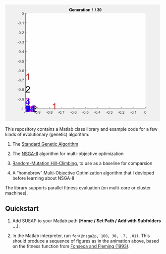 <img src="movie.gif" width=500>

This repository contains a Matlab class library and example code for a few kinds of evolutionary (genetic) 
algorithm:

1. The [Standard Genetic Algorithm](https://mitpress.mit.edu/books/introduction-genetic-algorithms)

2. The [NSGA-II](http://www.iitk.ac.in/kangal/Deb_NSGA-II.pdf) algorithm for multi-objective optimization

3. [Random-Mutation Hill-Climbing](http://www.cleveralgorithms.com/nature-inspired/stochastic/hill_climbing_search.html), to use as a baseline for comparsion

4. A &ldquo;homebrew&rdquo; Multi-Objective Optimization algorithm that I devloped before learning about
NSGA-II

The library supports parallel fitness evaluation (on multi-core or cluster machines).

## Quickstart

1. Add SUEAP to your Matlab path (<b>Home / Set Path / Add with Subfolders ...</b>).

2. In the Matlab interpreter, run ```fon(@nsga2p, 100, 30, .7, .01)```.  This should produce a sequence of figures as
in the animation above, based on the fitness function from
[Fonseca and Fleming (1993)](http://citeseerx.ist.psu.edu/viewdoc/download?doi=10.1.1.48.9077&rep=rep1&type=pdf).
